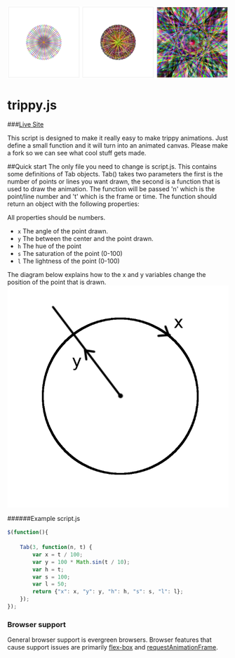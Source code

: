 ![Trippy images produced by trippy.js](screenshot.png)

# trippy.js

###[Live Site](http://jamesotoole96.github.io/trippyjs/)

This script is designed to make it really easy to make trippy animations. Just define a small function and it will turn into an animated canvas.
Please make a fork so we can see what cool stuff gets made.

##Quick start
The only file you need to change is script.js. This contains some definitions of Tab objects.
Tab() takes two parameters the first is the number of points or lines you want drawn, the second is a function that is used to draw the animation.
The function will be passed 'n' which is the point/line number and 't' which is the frame or time.
The function should return an object with the following properties:

All properties should be numbers.
- `x` The angle of the point drawn.
- `y` The between the center and the point drawn.
- `h` The hue of the point
- `s` The saturation of the point (0-100)
- `l` The lightness of the point (0-100)

The diagram below explains how to the x and y variables change the position of the point that is drawn.
![Diagram explaining the x and y variable](diagram.png)

######Example script.js
```javascript
$(function(){

    Tab(3, function(n, t) {
        var x = t / 100;
        var y = 100 * Math.sin(t / 10);
        var h = t;
        var s = 100;
        var l = 50;
        return {"x": x, "y": y, "h": h, "s": s, "l": l};
    });
});
```
### Browser support
General browser support is evergreen browsers.
Browser features that cause support issues are primarily [flex-box](http://caniuse.com/#feat=requestanimationframe) and [requestAnimationFrame](http://caniuse.com/#feat=flexbox).
